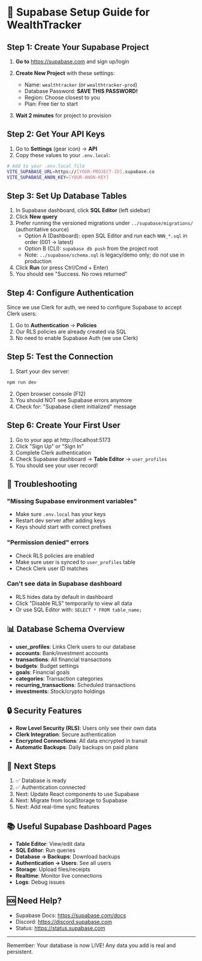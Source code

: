 # 🚀 Supabase Setup Guide for WealthTracker

## Step 1: Create Your Supabase Project

1. **Go to** https://supabase.com and sign up/login
2. **Create New Project** with these settings:
   - Name: `wealthtracker` (or `wealthtracker-prod`)
   - Database Password: **SAVE THIS PASSWORD!**
   - Region: Choose closest to you
   - Plan: Free tier to start

3. **Wait 2 minutes** for project to provision

## Step 2: Get Your API Keys

1. Go to **Settings** (gear icon) → **API**
2. Copy these values to your `.env.local`:

```bash
# Add to your .env.local file
VITE_SUPABASE_URL=https://[YOUR-PROJECT-ID].supabase.co
VITE_SUPABASE_ANON_KEY=[YOUR-ANON-KEY]
```

## Step 3: Set Up Database Tables

1. In Supabase dashboard, click **SQL Editor** (left sidebar)
2. Click **New query**
3. Prefer running the versioned migrations under `../supabase/migrations/` (authoritative source)
   - Option A (Dashboard): open SQL Editor and run each `NNN_*.sql` in order (001 → latest)
   - Option B (CLI): `supabase db push` from the project root
   - Note: `../supabase/schema.sql` is legacy/demo only; do not use in production
4. Click **Run** (or press Ctrl/Cmd + Enter)
5. You should see "Success. No rows returned"

## Step 4: Configure Authentication

Since we use Clerk for auth, we need to configure Supabase to accept Clerk users:

1. Go to **Authentication** → **Policies**
2. Our RLS policies are already created via SQL
3. No need to enable Supabase Auth (we use Clerk)

## Step 5: Test the Connection

1. Start your dev server:
```bash
npm run dev
```

2. Open browser console (F12)
3. You should NOT see Supabase errors anymore
4. Check for: "Supabase client initialized" message

## Step 6: Create Your First User

1. Go to your app at http://localhost:5173
2. Click "Sign Up" or "Sign In"
3. Complete Clerk authentication
4. Check Supabase dashboard → **Table Editor** → `user_profiles`
5. You should see your user record!

## 🔧 Troubleshooting

### "Missing Supabase environment variables"
- Make sure `.env.local` has your keys
- Restart dev server after adding keys
- Keys should start with correct prefixes

### "Permission denied" errors
- Check RLS policies are enabled
- Make sure user is synced to `user_profiles` table
- Check Clerk user ID matches

### Can't see data in Supabase dashboard
- RLS hides data by default in dashboard
- Click "Disable RLS" temporarily to view all data
- Or use SQL Editor with: `SELECT * FROM table_name;`

## 📊 Database Schema Overview

- **user_profiles**: Links Clerk users to our database
- **accounts**: Bank/investment accounts
- **transactions**: All financial transactions
- **budgets**: Budget settings
- **goals**: Financial goals
- **categories**: Transaction categories
- **recurring_transactions**: Scheduled transactions
- **investments**: Stock/crypto holdings

## 🔒 Security Features

- **Row Level Security (RLS)**: Users only see their own data
- **Clerk Integration**: Secure authentication
- **Encrypted Connections**: All data encrypted in transit
- **Automatic Backups**: Daily backups on paid plans

## 🎯 Next Steps

1. ✅ Database is ready
2. ✅ Authentication connected
3. Next: Update React components to use Supabase
4. Next: Migrate from localStorage to Supabase
5. Next: Add real-time sync features

## 📚 Useful Supabase Dashboard Pages

- **Table Editor**: View/edit data
- **SQL Editor**: Run queries
- **Database → Backups**: Download backups
- **Authentication → Users**: See all users
- **Storage**: Upload files/receipts
- **Realtime**: Monitor live connections
- **Logs**: Debug issues

## 🆘 Need Help?

- Supabase Docs: https://supabase.com/docs
- Discord: https://discord.supabase.com
- Status: https://status.supabase.com

---

Remember: Your database is now LIVE! Any data you add is real and persistent.
